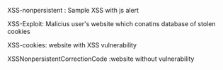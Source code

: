 
XSS-nonpersistent : Sample XSS with js alert

XSS-Exploit: Malicius user's website which conatins database of stolen cookies

XSS-cookies: website with XSS vulnerability

XSSNonpersistentCorrectionCode :website without vulnerability
